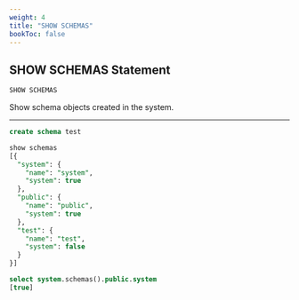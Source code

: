 ```yaml
---
weight: 4
title: "SHOW SCHEMAS"
bookToc: false
---
```


## SHOW SCHEMAS Statement

```SQL
SHOW SCHEMAS
```

Show schema objects created in the system.

---

```SQL
create schema test

show schemas
[{
  "system": {
    "name": "system",
    "system": true
  },
  "public": {
    "name": "public",
    "system": true
  },
  "test": {
    "name": "test",
    "system": false
  }
}]

select system.schemas().public.system
[true]
```
